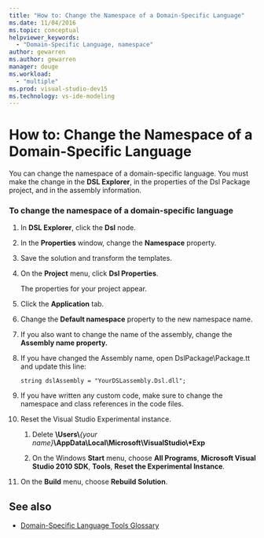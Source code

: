 ```yaml
---
title: "How to: Change the Namespace of a Domain-Specific Language"
ms.date: 11/04/2016
ms.topic: conceptual
helpviewer_keywords:
  - "Domain-Specific Language, namespace"
author: gewarren
ms.author: gewarren
manager: douge
ms.workload:
  - "multiple"
ms.prod: visual-studio-dev15
ms.technology: vs-ide-modeling
---
```

# How to: Change the Namespace of a Domain-Specific Language
You can change the namespace of a domain-specific language. You must make the change in the **DSL Explorer**, in the properties of the Dsl Package project, and in the assembly information.

### To change the namespace of a domain-specific language

1.  In **DSL Explorer**, click the **Dsl** node.

2.  In the **Properties** window, change the **Namespace** property.

3.  Save the solution and transform the templates.

4.  On the **Project** menu, click **Dsl Properties**.

     The properties for your project appear.

5.  Click the **Application** tab.

6.  Change the **Default namespace** property to the new namespace name.

7.  If you also want to change the name of the assembly, change the **Assembly name property.**

8.  If you have changed the Assembly name, open DslPackage\Package.tt and update this line:

     `string dslAssembly = "YourDSLassembly.Dsl.dll";`

9. If you have written any custom code, make sure to change the namespace and class references in the code files.

10. Reset the Visual Studio Experimental instance.

    1.  Delete **\Users\\**_{your name}_**\AppData\Local\Microsoft\VisualStudio\\\*Exp**

    2.  On the Windows **Start** menu, choose **All Programs**, **Microsoft Visual Studio 2010 SDK**, **Tools**, **Reset the Experimental Instance**.

11. On the **Build** menu, choose **Rebuild Solution**.

## See also

- [Domain-Specific Language Tools Glossary](http://msdn.microsoft.com/ca5e84cb-a315-465c-be24-76aa3df276aa)